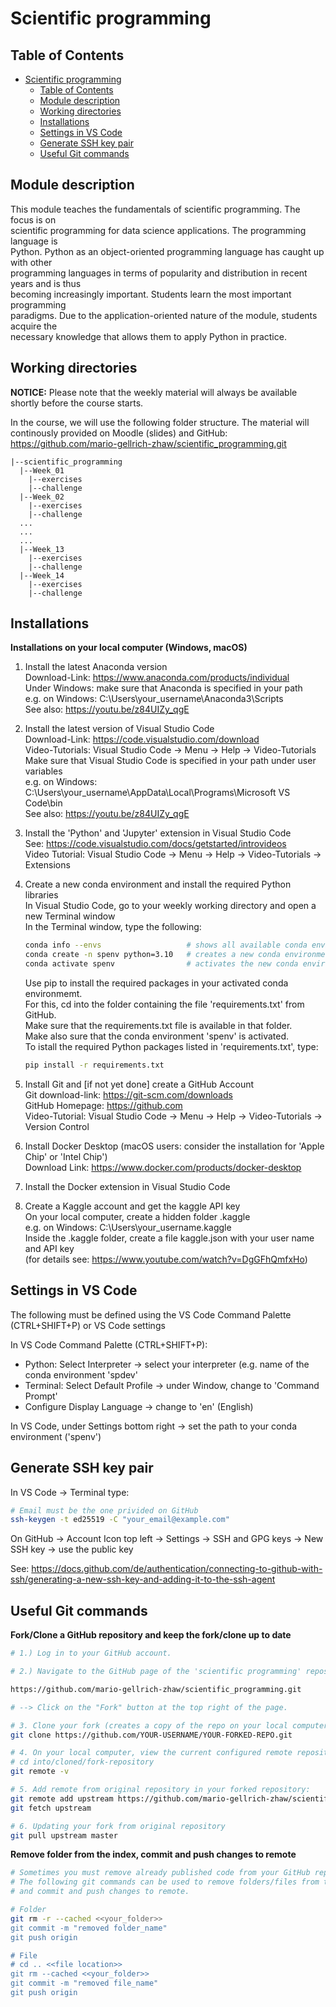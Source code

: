 # Scientific programming

## Table of Contents
- [Scientific programming](#scientific-programming)
  - [Table of Contents](#table-of-contents)
  - [Module description](#module-description)
  - [Working directories](#working-directories)
  - [Installations](#installations)
  - [Settings in VS Code](#settings-in-vs-code)
  - [Generate SSH key pair](#generate-ssh-key-pair)
  - [Useful Git commands](#useful-git-commands)

## Module description

This module teaches the fundamentals of scientific programming. The focus is on  
scientific programming for data science applications. The programming language is  
Python. Python as an object-oriented programming language has caught up with other  
programming languages in terms of popularity and distribution in recent years and is thus  
becoming increasingly important. Students learn the most important programming  
paradigms. Due to the application-oriented nature of the module, students acquire the  
necessary knowledge that allows them to apply Python in practice.

## Working directories

**NOTICE:** Please note that the weekly material will always be available shortly before the course starts.

In the course, we will use the following folder structure. The material will continously provided on
Moodle (slides) and GitHub: https://github.com/mario-gellrich-zhaw/scientific_programming.git

```plaintext
|--scientific_programming
  |--Week_01
    |--exercises
    |--challenge
  |--Week_02
    |--exercises
    |--challenge
  ...
  ...
  ...
  |--Week_13
    |--exercises
    |--challenge
  |--Week_14
    |--exercises
    |--challenge
```

## Installations

**Installations on your local computer (Windows, macOS)**

1. Install the latest Anaconda version  
    Download-Link:  https://www.anaconda.com/products/individual  
    Under Windows: make sure that Anaconda is specified in your path  
    e.g. on Windows: C:\Users\your_username\Anaconda3\Scripts  
    See also: https://youtu.be/z84UIZy_qgE  
	
2. Install the latest version of Visual Studio Code  
    Download-Link: https://code.visualstudio.com/download  
    Video-Tutorials: Visual Studio Code -> Menu -> Help -> Video-Tutorials  
    Make sure that Visual Studio Code is specified in your path under user variables  
    e.g. on Windows: C:\Users\your_username\AppData\Local\Programs\Microsoft VS Code\bin  
    See also: https://youtu.be/z84UIZy_qgE  

3. Install the 'Python' and 'Jupyter' extension in Visual Studio Code  
    See: https://code.visualstudio.com/docs/getstarted/introvideos  
    Video Tutorial: Visual Studio Code -> Menu -> Help -> Video-Tutorials -> Extensions  

4. Create a new conda environment and install the required Python libraries  
    In Visual Studio Code, go to your weekly working directory and open a new Terminal window  
    In the Terminal window, type the following:  

    ```bash
    conda info --envs                   # shows all available conda environments
    conda create -n spenv python=3.10   # creates a new conda environment 'spenv' with Python 3.10
    conda activate spenv                # activates the new conda environment 'spenv'
    ```

    Use pip to install the required packages in your activated conda environmemt.   
    For this, cd into the folder containing the file 'requirements.txt' from GitHub.    
    Make sure that the requirements.txt file is available in that folder.     
    Make also sure that the conda environment 'spenv' is activated.  
    To istall the required Python packages listed in 'requirements.txt', type:    

    ```bash
    pip install -r requirements.txt
    ```

5. Install Git and [if not yet done] create a GitHub Account  
    Git download-link: https://git-scm.com/downloads  
    GitHub Homepage: https://github.com  
    Video-Tutorial: Visual Studio Code -> Menu -> Help -> Video-Tutorials -> Version Control  

6. Install Docker Desktop (macOS users: consider the installation for 'Apple Chip' or 'Intel Chip')  
   Download Link: https://www.docker.com/products/docker-desktop  

7. Install the Docker extension in Visual Studio Code  

8. Create a Kaggle account and get the kaggle API key  
   On your local computer, create a hidden folder .kaggle  
   e.g. on Windows: C:\Users\your_username\.kaggle  
   Inside the .kaggle folder, create a file kaggle.json with your user name and API key  
   (for details see: https://www.youtube.com/watch?v=DgGFhQmfxHo)  


## Settings in VS Code

The following must be defined using the VS Code Command Palette (CTRL+SHIFT+P) or VS Code settings

In VS Code Command Palette (CTRL+SHIFT+P):    
* Python: Select Interpreter -> select your interpreter (e.g. name of the conda environment 'spdev'
* Terminal: Select Default Profile -> under Window, change to 'Command Prompt'
* Configure Display Language -> change to 'en' (English)

In VS Code, under Settings bottom right -> set the path to your conda environment ('spenv')

## Generate SSH key pair

In VS Code -> Terminal type:

```bash
# Email must be the one privided on GitHub
ssh-keygen -t ed25519 -C "your_email@example.com"
```
On GitHub -> Account Icon top left -> Settings -> SSH and GPG keys -> New SSH key -> use the public key

See: https://docs.github.com/de/authentication/connecting-to-github-with-ssh/generating-a-new-ssh-key-and-adding-it-to-the-ssh-agent  


## Useful Git commands

**Fork/Clone a GitHub repository and keep the fork/clone up to date**
```bash
# 1.) Log in to your GitHub account.

# 2.) Navigate to the GitHub page of the 'scientific programming' repository:

https://github.com/mario-gellrich-zhaw/scientific_programming.git

# --> Click on the "Fork" button at the top right of the page.

# 3. Clone your fork (creates a copy of the repo on your local computer):
git clone https://github.com/YOUR-USERNAME/YOUR-FORKED-REPO.git

# 4. On your local computer, view the current configured remote repository
# cd into/cloned/fork-repository
git remote -v

# 5. Add remote from original repository in your forked repository:
git remote add upstream https://github.com/mario-gellrich-zhaw/scientific_programming.git
git fetch upstream

# 6. Updating your fork from original repository
git pull upstream master
```

**Remove folder from the index, commit and push changes to remote**
```bash
# Sometimes you must remove already published code from your GitHub repository.
# The following git commands can be used to remove folders/files from the index, 
# and commit and push changes to remote.

# Folder
git rm -r --cached <<your_folder>>  
git commit -m "removed folder_name"  
git push origin

# File
# cd .. <<file location>>
git rm --cached <<your_folder>>  
git commit -m "removed file_name"  
git push origin
```